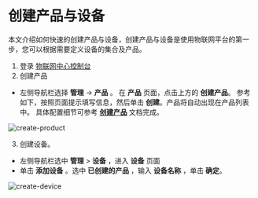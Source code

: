 # 创建产品与设备

本文介绍如何快速的创建产品与设备，创建产品与设备是使用物联网平台的第一步，您可以根据需要定义设备的集合及产品。


1. 登录 [物联网中心控制台](https://iot-console.jdcloud.com/hub)
2. 创建产品
- 左侧导航栏选择 **管理** -> **产品** 。 在 **产品** 页面，点击上方的 **创建产品**。 参考如下，按照页面提示填写信息，然后单击 **创建**。产品将自动出现在产品列表中。
具体配置细节可参考 [**创建产品**](../Operation-Guide/Create-Product.md) 文档完成。

![create-product](../../../../image/IoT/IoT-Hub/CreateProduct.png)


3. 创建设备。
- 左侧导航栏选中 **管理** > **设备** ，进入 **设备** 页面
- 单击 **添加设备** 。选中 **已创建的产品** ，输入 **设备名称** ，单击 **确定**。

![create-device](../../../../image/IoT/IoT-Hub/CreateSingleDevice.png)

